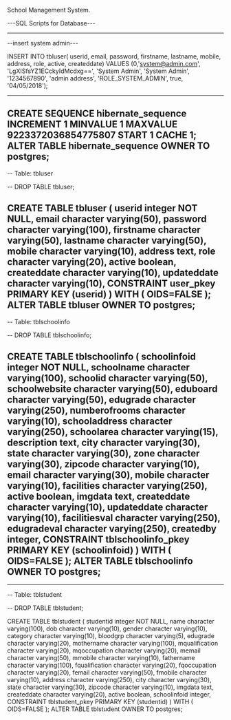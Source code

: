 School Management System.

---SQL Scripts for Database---

----------------------------------------------
--insert system admin---

INSERT INTO tbluser(
            userid, email, password, firstname, lastname, mobile, address, 
            role, active, createddate)
    VALUES (0,'system@admin.com', 'LgXISfsYZ1ECckyIdMcdxg==', 'System Admin', 'System Admin', '1234567890', 'admin address', 
            'ROLE_SYSTEM_ADMIN', true, '04/05/2018');

------------------------------------------
CREATE SEQUENCE hibernate_sequence
  INCREMENT 1
  MINVALUE 1
  MAXVALUE 9223372036854775807
  START 1
  CACHE 1;
ALTER TABLE hibernate_sequence
  OWNER TO postgres;
--------------------------------------------------

-- Table: tbluser

-- DROP TABLE tbluser;

CREATE TABLE tbluser
(
  userid integer NOT NULL,
  email character varying(50),
  password character varying(100),
  firstname character varying(50),
  lastname character varying(50),
  mobile character varying(10),
  address text,
  role character varying(20),
  active boolean,
  createddate character varying(10),
  updateddate character varying(10),
  CONSTRAINT user_pkey PRIMARY KEY (userid)
)
WITH (
  OIDS=FALSE
);
ALTER TABLE tbluser
  OWNER TO postgres;
--------------------------------------------------
-- Table: tblschoolinfo

-- DROP TABLE tblschoolinfo;

CREATE TABLE tblschoolinfo
(
  schoolinfoid integer NOT NULL,
  schoolname character varying(100),
  schoolid character varying(50),
  schoolwebsite character varying(50),
  eduboard character varying(50),
  edugrade character varying(250),
  numberofrooms character varying(10),
  schooladdress character varying(250),
  schoolarea character varying(15),
  description text,
  city character varying(30),
  state character varying(30),
  zone character varying(30),
  zipcode character varying(10),
  email character varying(30),
  mobile character varying(10),
  facilities character varying(250),
  active boolean,
  imgdata text,
  createddate character varying(10),
  updateddate character varying(10),
  facilitiesval character varying(250),
  edugradeval character varying(250),
  createdby integer,
  CONSTRAINT tblschoolinfo_pkey PRIMARY KEY (schoolinfoid)
)
WITH (
  OIDS=FALSE
);
ALTER TABLE tblschoolinfo
  OWNER TO postgres;
 ----------------------------------------------------------------
 ----------------------------------------------------------------
 -- Table: tblstudent

-- DROP TABLE tblstudent;

CREATE TABLE tblstudent
(
  studentid integer NOT NULL,
  name character varying(100),
  dob character varying(10),
  gender character varying(10),
  category character varying(10),
  bloodgrp character varying(5),
  edugrade character varying(20),
  mothername character varying(100),
  mqualification character varying(20),
  mqoccupation character varying(20),
  memail character varying(50),
  mmobile character varying(10),
  fathername character varying(100),
  fqualification character varying(20),
  fqoccupation character varying(20),
  femail character varying(50),
  fmobile character varying(10),
  address character varying(250),
  city character varying(30),
  state character varying(30),
  zipcode character varying(10),
  imgdata text,
  createddate character varying(20),
  active boolean,
  schoolinfoid integer,
  CONSTRAINT tblstudent_pkey PRIMARY KEY (studentid)
)
WITH (
  OIDS=FALSE
);
ALTER TABLE tblstudent
  OWNER TO postgres;
 